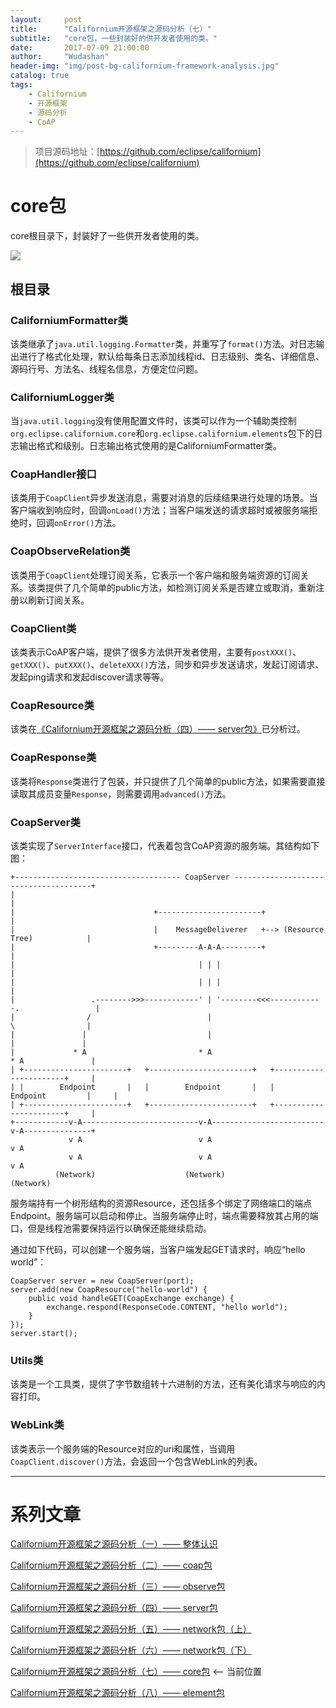 ```yaml
---
layout:     post
title:      "Californium开源框架之源码分析（七）"
subtitle:   "core包，一些封装好的供开发者使用的类。"
date:       2017-07-09 21:00:00
author:     "Wudashan"
header-img: "img/post-bg-californium-framework-analysis.jpg"
catalog: true
tags:
    - Californium
    - 开源框架
    - 源码分析
    - CoAP
---
```


> 项目源码地址：[https://github.com/eclipse/californium](https://github.com/eclipse/californium)

# core包

core根目录下，封装好了一些供开发者使用的类。

![](http://o7x0ygc3f.bkt.clouddn.com/Californium%E5%BC%80%E6%BA%90%E6%A1%86%E6%9E%B6%E5%88%86%E6%9E%90/core.png)

## 根目录

### CaliforniumFormatter类

该类继承了`java.util.logging.Formatter`类，并重写了`format()`方法。对日志输出进行了格式化处理，默认给每条日志添加线程id、日志级别、类名、详细信息、源码行号、方法名、线程名信息，方便定位问题。

### CaliforniumLogger类

当`java.util.logging`没有使用配置文件时，该类可以作为一个辅助类控制`org.eclipse.californium.core`和`org.eclipse.californium.elements`包下的日志输出格式和级别。日志输出格式使用的是CaliforniumFormatter类。

### CoapHandler接口

该类用于`CoapClient`异步发送消息，需要对消息的后续结果进行处理的场景。当客户端收到响应时，回调`onLoad()`方法；当客户端发送的请求超时或被服务端拒绝时，回调`onError()`方法。

### CoapObserveRelation类

该类用于`CoapClient`处理订阅关系，它表示一个客户端和服务端资源的订阅关系。该类提供了几个简单的public方法，如检测订阅关系是否建立或取消，重新注册以刷新订阅关系。

### CoapClient类

该类表示CoAP客户端，提供了很多方法供开发者使用，主要有`postXXX()`、`getXXX()`、`putXXX()`、`deleteXXX()`方法，同步和异步发送请求，发起订阅请求、发起ping请求和发起discover请求等等。

### CoapResource类

该类在[《Californium开源框架之源码分析（四）—— server包》](http://wudashan.cn/2017/06/16/Californium-Framework-Analysis-04/)已分析过。

### CoapResponse类

该类将`Response`类进行了包装，并只提供了几个简单的public方法，如果需要直接读取其成员变量`Response`，则需要调用`advanced()`方法。


### CoapServer类

该类实现了`ServerInterface`接口，代表着包含CoAP资源的服务端。其结构如下图：

```
+------------------------------------- CoapServer --------------------------------------+
|                                                                                       |
|                               +-----------------------+                               |
|                               |    MessageDeliverer   +--> (Resource Tree)            |
|                               +---------A-A-A---------+                               |
|                                         | | |                                         |
|                                         | | |                                         |
|                 .-------->>>------------' | '--------<<<------------.                 |
|                /                          |                          \                |
|               |                           |                           |               |
|             * A                         * A                         * A               |
| +-----------------------+   +-----------------------+   +-----------------------+     |
| |        Endpoint       |   |        Endpoint       |   |      Endpoint         |     |
| +-----------------------+   +-----------------------+   +-----------------------+     |
+------------v-A--------------------------v-A-------------------------v-A---------------+
             v A                          v A                         v A            
             v A                          v A                         v A         
          (Network)                    (Network)                   (Network)
```

服务端持有一个树形结构的资源Resource，还包括多个绑定了网络端口的端点Endpoint。服务端可以启动和停止。当服务端停止时，端点需要释放其占用的端口，但是线程池需要保持运行以确保还能继续启动。

通过如下代码，可以创建一个服务端，当客户端发起GET请求时，响应“hello world”：

```
CoapServer server = new CoapServer(port);
server.add(new CoapResource("hello-world") {
    public void handleGET(CoapExchange exchange) {
        exchange.respond(ResponseCode.CONTENT, "hello world");
    }
});
server.start();
```

### Utils类

该类是一个工具类，提供了字节数组转十六进制的方法，还有美化请求与响应的内容打印。

### WebLink类

该类表示一个服务端的Resource对应的uri和属性，当调用`CoapClient.discover()`方法，会返回一个包含WebLink的列表。

---

# 系列文章

[Californium开源框架之源码分析（一）—— 整体认识](http://wudashan.cn/2017/05/21/Californium-Framework-Analysis-01/) 

[Californium开源框架之源码分析（二）—— coap包](http://wudashan.cn/2017/06/01/Californium-Framework-Analysis-02/) 

[Californium开源框架之源码分析（三）—— observe包](http://wudashan.cn/2017/06/05/Californium-Framework-Analysis-03/) 

[Californium开源框架之源码分析（四）—— server包](http://wudashan.cn/2017/06/16/Californium-Framework-Analysis-04/) 

[Californium开源框架之源码分析（五）—— network包（上）](http://wudashan.cn/2017/07/02/Californium-Framework-Analysis-05/) 

[Californium开源框架之源码分析（六）—— network包（下）](http://wudashan.cn/2017/07/07/Californium-Framework-Analysis-06/) 

[Californium开源框架之源码分析（七）—— core包](http://wudashan.cn/2017/07/09/Californium-Framework-Analysis-07/) <-- 当前位置

[Californium开源框架之源码分析（八）—— element包](http://wudashan.cn/2017/07/12/Californium-Framework-Analysis-08/)
